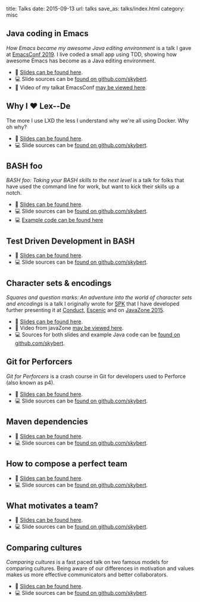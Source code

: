 title: Talks
date: 2015-09-13
url: talks
save_as: talks/index.html
category: misc

## Java coding in Emacs

*How Emacs became my awesome Java editing environment* is a talk I
gave at [EmacsConf 2019](https://emacsconf.org/2019). I live coded a
small app using TDD, showing how awesome Emacs has become as a Java
editing environment.

- 📖 [Slides can be found here](2019-awesome-java).
- 💻 Slide sources can be [found on
  github.com/skybert](https://github.com/skybert/skybert-net/tree/master/src/talks/2019-awesome-java/slides.md).
- 🎥 Video of my talkat  EmacsConf  [may be viewed
  here](https://www.youtube.com/watch?v=Bbjxn9yVNJ8).

## Why I ❤️ Lex--De

The more I use LXD the less I understand why we're all using
Docker. Why oh why?

- 📖 [Slides can be found here](2019-why-i-love-lxd).
- 💻 Slide sources can be [found on
  github.com/skybert](https://github.com/skybert/skybert-net/tree/master/src/talks/2019-why-i-love-lxd.marp.md).

## BASH foo

*BASH foo: Taking your BASH skills to the next level* is a talk for
folks that have used the command line for work, but want to kick their
skills up a notch.

- 📖 [Slides can be found here](bash-foo).
- 💻 Slide sources can be
[found on github.com/skybert](https://github.com/skybert/skybert-net/tree/master/src/talks/bash-foo).
- 💻 [Example code can be found here](https://gitlab.com/skybert/gone)

## Test Driven Development in BASH

- 📖 [Slides can be found here](bash-tdd).
- 💻 Slide sources can be
  [found on github.com/skybert](https://github.com/skybert/skybert-net/tree/master/src/talks/bash-tdd).

## Character sets & encodings

*Squares and question marks: An adventure into the world of character
sets and encodings* is a talk I originally wrote for
[SPK](http://spk.no) that I have developed further presenting it at
[Conduct](http://conduct.no), [Escenic](http://escenic.com) and on
[JavaZone 2015](https://vimeo.com/138873442).

- 📖 [Slides can be found here](charset-and-encoding).
- 🎥 Video from javaZone [may be viewed here](https://vimeo.com/138873442).
- 💻 Sources for both slides and example Java code can be
[found on github.com/skybert](https://github.com/skybert/skybert-net/tree/master/src/talks/charset-and-encoding).

## Git for Perforcers

*Git for Perforcers* is a crash course in Git for developers used to
Perforce (also known as p4).

- 📖 [Slides can be found here](git-for-perforcers).
- 💻 Slide sources can be
[found on github.com/skybert](https://github.com/skybert/skybert-net/tree/master/src/talks/git-for-perforcers).


## Maven dependencies

- 📖 [Slides can be found here](maven-dependencies).
- 💻 Slide sources can be
[found on github.com/skybert](https://github.com/skybert/skybert-net/tree/master/src/talks/maven-dependencies).

## How to compose a perfect team

- 📖 [Slides can be found here](belbin).
- 💻 Slide sources can be
[found on github.com/skybert](https://github.com/skybert/skybert-net/tree/master/src/talks/belbin).

## What motivates a team?
- 📖 [Slides can be found here](motivation).
- 💻 Slide sources can be
[found on github.com/skybert](https://github.com/skybert/skybert-net/tree/master/src/talks/motivation).

## Comparing cultures

*Comparing cultures* is a fast paced talk on two famous models for
comparing cultures. Being aware of our differences in motivation and
values makes us more effective communicators and better
collaborators.

- 📖 [Slides can be found here](comparing-cultures).
- 💻 Slide sources can be
[found on github.com/skybert](https://github.com/skybert/skybert-net/tree/master/src/talks/comparing-cultures).
